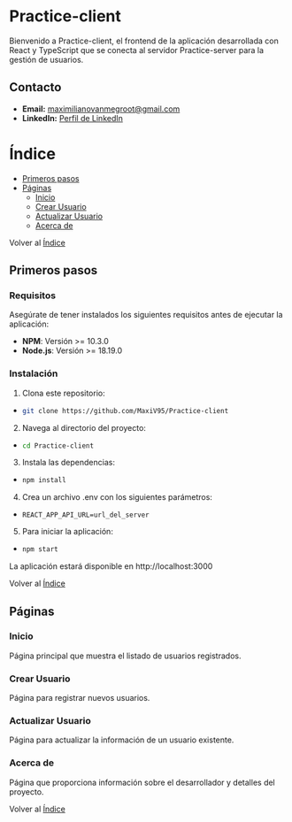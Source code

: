 # Practice-client

Bienvenido a Practice-client, el frontend de la aplicación desarrollada con React y TypeScript que se conecta al servidor Practice-server para la gestión de usuarios.

## Contacto

- **Email:** maximilianovanmegroot@gmail.com
- **LinkedIn:** [Perfil de LinkedIn](https://www.linkedin.com/in/maximilianovanmegroot/)

# Índice

- [Primeros pasos](#primeros-pasos)
- [Páginas](#páginas)
  - [Inicio](#inicio)
  - [Crear Usuario](#crear-usuario)
  - [Actualizar Usuario](#actualizar-usuario)
  - [Acerca de](#acerca-de)

Volver al [Índice](#índice)

## **Primeros pasos**

### Requisitos

Asegúrate de tener instalados los siguientes requisitos antes de ejecutar la aplicación:

- **NPM**: Versión >= 10.3.0
- **Node.js**: Versión >= 18.19.0

### Instalación

1. Clona este repositorio:

- ```bash
  git clone https://github.com/MaxiV95/Practice-client
  ```

2. Navega al directorio del proyecto:

- ```bash
  cd Practice-client
  ```

3. Instala las dependencias:

- ```bash
  npm install
  ```

4. Crea un archivo .env con los siguientes parámetros:

- ```env
  REACT_APP_API_URL=url_del_server
  ```

5. Para iniciar la aplicación:

- ```bash
  npm start
  ```

La aplicación estará disponible en http://localhost:3000

Volver al [Índice](#índice)

## Páginas

### Inicio

Página principal que muestra el listado de usuarios registrados.

### Crear Usuario

Página para registrar nuevos usuarios.

### Actualizar Usuario

Página para actualizar la información de un usuario existente.

### Acerca de

Página que proporciona información sobre el desarrollador y detalles del proyecto.

Volver al [Índice](#índice)
